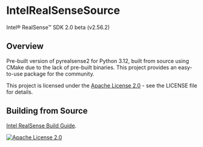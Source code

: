 # IntelRealSenseSource
 Intel® RealSense™ SDK 2.0 beta (v2.56.2)
 
## Overview
 Pre-built version of pyrealsense2 for Python 3.12, built from source using CMake due to the lack of pre-built binaries. This project provides an easy-to-use package for the community.
 
 This project is licensed under the [Apache License 2.0](https://www.apache.org/licenses/LICENSE-2.0) - see the LICENSE file for details.


## Building from Source
[Intel RealSense Build Guide](https://github.com/IntelRealSense/librealsense/tree/development/wrappers/python).



[![Apache License 2.0](https://img.shields.io/badge/License-Apache%202.0-green.svg)](https://www.apache.org/licenses/LICENSE-2.0)
 


